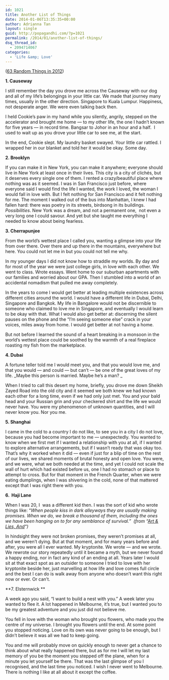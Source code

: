 ```yaml
---
id: 1021
title: Another List of Things
date: 2014-01-06T13:35:35+00:00
author: Adrianna Tan
layout: single
guid: http://popagandhi.com/?p=1021
permalink: /2014/01/another-list-of-things/
dsq_thread_id:
  - 2094714067
categories:
  - 'Life &amp; Love'
---
```

([63 Random Things in 2012](http://popagandhi.com/2012/11/63random/))

**1. Causeway**

I still remember the day you drove me across the Causeway with our dog and all of my life&#8217;s belongings in your little car. We made that journey many times, usually in the other direction. Singapore to Kuala Lumpur. Happiness, not desperate anger. We were even talking back then.

I held Cookie&#8217;s paw in my hand while you silently, angrily, stepped on the accelerator and brought me home — to my other life, the one I hadn&#8217;t known for five years — in record time. Bangsar to Johor in an hour and a half.  I used to wait up as you drove your little car to see me, at the start.

In the end, Cookie slept. My laundry basket swayed. Your little car rattled. I wrapped her in our blanket and told her it would be okay. Some day.

**2. Brooklyn**

If you can make it in New York, you can make it anywhere; everyone should live in New York at least once in their lives. This city is a city of clichés, but it deserves every single one of them. I rented a crazy/beautiful place where nothing was as it seemed. I was in San Francisco just before, where everyone said I would find the life I wanted, the work I loved, the woman I would fall in love with. But I felt nothing for San Francisco and it felt nothing for me. The moment I walked out of the bus into Manhattan, I knew I had fallen hard: there was poetry in its streets, birdsong in its buildings. _Possibilities_. New York was a dream, and not a permanent one,  not even a very long one I could savour. And yet but she taught me everything I needed to know about being fearless.

**3. Cherrapunjee**

From the world&#8217;s wettest place I called you, wanting a glimpse into your life from over there. Over there and up there in the mountains, everywhere but here. You could not let me in but you could not tell me why.

In my younger days I did not know how to straddle my worlds. By day and for most of the year we were just college girls, in love with each other. We went to class. Wrote essays. Went home to our suburban apartments with our families and worried about our GPA. Then I stumbled into a world of an accidental nomadism that pulled me away completely.

In the years to come I would get better at leading multiple existences across different cities around the world. I would have a different life in Dubai, Delhi, Singapore and Bangkok. My life in Bangalore would not be discernible to someone who claimed to love me in Singapore, and eventually I would learn to be okay with that. What I would also get better at: discerning the silent pauses on the phone and the &#8220;I&#8217;m seeing someone else&#8221; crack in your voices, miles away from home. I would get better at not having a home.

But not before I learned the sound of a heart breaking in a monsoon in the world&#8217;s wettest place could be soothed by the warmth of a real fireplace roasting my fish from the marketplace.

**4. Dubai**

A fortune teller told me I would meet you, and that you would love me, and that you would — and could — but can&#8217;t — be one of the great loves of my life. _Maybe this person is married. Maybe he&#8217;s a man? _

When I tried to call this desert my home, briefly, you drove me down Sheikh Zayed Road into the old city and it seemed we both knew we had known each other for a long time, even if we had only just met. You and your bald head and your Russian grin and your checkered shirt and the life we would never have. You were my phenomenon of unknown quantities, and I will never know you. Nor you me.

**5. Shanghai**

I came in the cold to a country I do not like, to see you in a city I do not love, because you had become important to me — unexpectedly. You wanted to know when we first met if I wanted a relationship with you at all, if I wanted to explore alternative arrangements, but if I wasn&#8217;t ready that was okay too. That&#8217;s why it worked when it did — even if just for a blip of time on the rest of our lives, we shared moments of brutal honesty and open love. You were, and we were, what we both needed at the time, and yet I could not scale the wall of hurt which had existed before us, one I had no stomach or place to attempt to cross. But for that moment in the French Quarter, when we were eating dumplings, when I was shivering in the cold, none of that mattered except that I was right there with you.

**6.  Haji Lane**

When I was 20, I  was a different kid then. I was the sort of kid who wrote things like: &#8220;_When people kiss in dark alleyways they are usually making promises. When we do, we break a thousand of them, including the ones we have been hanging on to for any semblance of survival.&#8221;  (from &#8220;[Art & Lies, And](http://popagandhi.com/2006/01/art-and-lies-and/)&#8220;)_

In hindsight they were not broken promises, they weren&#8217;t promises at all, and we weren&#8217;t dying. But at that moment, and for many years before and after, you were all I ever wanted. My kryptonite. We wrote — and we wrote. We rewrote our story repeatedly until it became a myth, but we never found a happy ending, nor in fact any kind of an ending at all. Years later I would sit at that exact spot as an outsider to someone I tried to love with her kryptonite beside her, just marvelling at how life and love comes full circle and the best I can do is walk away from anyone who doesn&#8217;t want this right now or ever. Or can&#8217;t.

**7. Elsternwick **

A week ago you said, &#8220;I want to build a nest with you.&#8221; A week later you wanted to flee it. A lot happened in Melbourne, it&#8217;s true, but I wanted you to be my greatest adventure and you just did not believe me.

You fell in love with the woman who brought you flowers, who made you the centre of my universe. I brought you flowers until the end. At some point you stopped noticing. Love on its own was never going to be enough, but I didn&#8217;t believe it was all we had to keep going.

You and me will probably move on quickly enough to never get a chance to think about what really happened there, but as for me I will let my last memory of you be the moment you stepped off the plane, when for a minute you let yourself be there. That was the last glimpse of you I recognised, and the last time you noticed. I wish I never went to Melbourne. There is nothing I like at all about it except the coffee.
